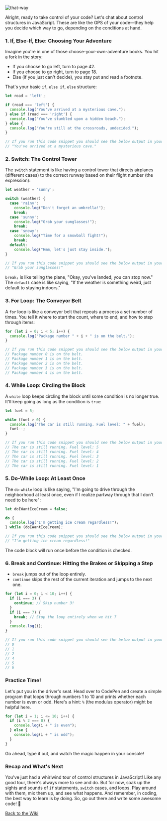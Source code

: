 ![that-way](https://github.com/nayaba/pw-lesson-07/assets/9198401/129a157e-e08d-4a05-a645-af1c2b7894ad)

Alright, ready to take control of your code? Let's chat about control structures in JavaScript. These are like the GPS of your code—they help you decide which way to go, depending on the conditions at hand.

### 1. If, Else-If, Else: Choosing Your Adventure

Imagine you're in one of those choose-your-own-adventure books. You hit a fork in the story:

- If you choose to go left, turn to page 42.
- If you choose to go right, turn to page 18.
- Else (if you just can't decide), you stay put and read a footnote.

That's your basic `if`, `else if`, `else` structure:

```javascript
let road = 'left';

if (road === 'left') {
  console.log("You've arrived at a mysterious cave.");
} else if (road === 'right') {
  console.log("You've stumbled upon a hidden beach.");
} else {
  console.log("You're still at the crossroads, undecided.");
}

// If you run this code snippet you should see the below output in your console:
// "You've arrived at a mysterious cave."
```

### 2. Switch: The Control Tower

The `switch` statement is like having a control tower that directs airplanes (different cases) to the correct runway based on their flight number (the expression):

```javascript
let weather = 'sunny';

switch (weather) {
  case 'rainy':
    console.log("Don't forget an umbrella!");
    break;
  case 'sunny':
    console.log("Grab your sunglasses!");
    break;
  case 'snowy':
    console.log("Time for a snowball fight!");
    break;
  default:
    console.log("Hmm, let's just stay inside.");
}

// If you run this code snippet you should see the below output in your console:
// "Grab your sunglasses!"
```

`break;` is like telling the plane, "Okay, you've landed, you can stop now." The `default` case is like saying, "If the weather is something weird, just default to staying indoors."

### 3. For Loop: The Conveyor Belt

A `for` loop is like a conveyor belt that repeats a process a set number of times. You tell it where to start the count, where to end, and how to step through items:

```javascript
for (let i = 0; i < 5; i++) {
  console.log("Package number " + i + " is on the belt.");
}

// If you run this code snippet you should see the below output in your console:
// Package number 0 is on the belt.
// Package number 1 is on the belt.
// Package number 2 is on the belt.
// Package number 3 is on the belt.
// Package number 4 is on the belt.
```

### 4. While Loop: Circling the Block

A `while` loop keeps circling the block until some condition is no longer true. It'll keep going as long as the condition is `true`:

```javascript
let fuel = 5;

while (fuel > 0) {
  console.log("The car is still running. Fuel level: " + fuel);
  fuel--;
}

// If you run this code snippet you should see the below output in your console:
// The car is still running. Fuel level: 5
// The car is still running. Fuel level: 4
// The car is still running. Fuel level: 3
// The car is still running. Fuel level: 2
// The car is still running. Fuel level: 1
```

### 5. Do-While Loop: At Least Once

The `do-while` loop is like saying, "I'm going to drive through the neighborhood at least once, even if I realize partway through that I don't need to be here":

```javascript
let doIWantIceCream = false;

do {
  console.log("I'm getting ice cream regardless!");
} while (doIWantIceCream);

// If you run this code snippet you should see the below output in your console:
// "I'm getting ice cream regardless!"
```

The code block will run once before the condition is checked.

### 6. Break and Continue: Hitting the Brakes or Skipping a Step

- `break` jumps out of the loop entirely.
- `continue` skips the rest of the current iteration and jumps to the next one.

```javascript
for (let i = 0; i < 10; i++) {
  if (i === 3) {
    continue; // Skip number 3!
  }
  if (i === 7) {
    break; // Stop the loop entirely when we hit 7
  }
  console.log(i);
}

// If you run this code snippet you should see the below output in your console:
// 0
// 1
// 2
// 4
// 5
// 6
```

### Practice Time!

Let's put you in the driver's seat. Head over to CodePen and create a simple program that loops through numbers 1 to 10 and prints whether each number is even or odd. Here's a hint: `%` (the modulus operator) might be helpful here.

```javascript
for (let i = 1; i <= 10; i++) {
  if (i % 2 === 0) {
    console.log(i + " is even");
  } else {
    console.log(i + " is odd");
  }
}
```

Go ahead, type it out, and watch the magic happen in your console!

### Recap and What's Next

You've just had a whirlwind tour of control structures in JavaScript! Like any good tour, there's always more to see and do. But for now, soak up the sights and sounds of `if` statements, `switch` cases, and loops. Play around with them, mix them up, and see what happens. And remember, in coding, the best way to learn is by doing. So, go out there and write some awesome code! 🚀

[Back to the Wiki](https://github.com/nayaba/pw-wiki)
